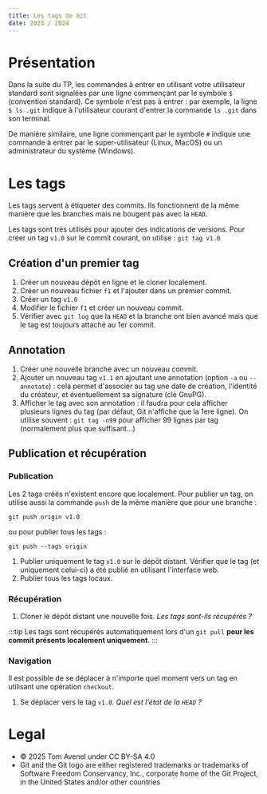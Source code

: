 ```yaml
---
title: Les tags de Git
date: 2023 / 2024
---
```


# Présentation

Dans la suite du TP, les commandes à entrer en utilisant votre utilisateur standard sont signalées par une ligne commençant par le symbole `$` (convention standard). Ce symbole n'est pas à entrer : par exemple, la ligne `$ ls .git` indique à l'utilisateur courant d'entrer la commande `ls .git` dans son terminal.

De manière similaire, une ligne commençant par le symbole `#` indique une commande à entrer par le super-utilisateur (Linux, MacOS) ou un administrateur du système (Windows).

# Les tags

Les tags servent à étiqueter des commits. Ils fonctionnent de la même manière que les branches mais ne bougent pas avec la `HEAD`.

Les tags sont très utilisés pour ajouter des indications de versions. Pour créer un tag `v1.0` sur le commit courant, on utilise : `git tag v1.0`

## Création d'un premier tag

1. Créer un nouveau dépôt en ligne et le cloner localement.
1. Créer un nouveau fichier `f1` et l'ajouter dans un premier commit.
1. Créer un tag `v1.0`
1. Modifier le fichier `f1` et créer un nouveau commit.
1. Vérifier avec `git log` que la `HEAD` et la branche ont bien avancé mais que le tag est toujours attaché au 1er commit.

## Annotation

1. Créer une nouvelle branche avec un nouveau commit.
1. Ajouter un nouveau tag `v1.1` en ajoutant une annotation (option `-a` ou `--annotate`) : cela permet d'associer au tag une date de création, l'identité du créateur, et éventuellement sa signature (clé GnuPG).
1. Afficher le tag avec son annotation : il faudra pour cela afficher plusieurs lignes du tag (par défaut, Git n'affiche que la 1ere ligne). On utilise souvent : `git tag -n99` pour afficher 99 lignes par tag (normalement plus que suffisant...)

## Publication et récupération

### Publication

Les 2 tags créés n'existent encore que localement. Pour publier un tag, on utilise aussi la commande `push` de la même manière que pour une branche :

```
git push origin v1.0
```

ou pour publier tous les tags :

```
git push --tags origin
```

1. Publier uniquement le tag `v1.0` sur le dépôt distant. Vérifier que le tag (et uniquement celui-ci) a été publié en utilisant l'interface web.
1. Publier tous les tags locaux.

### Récupération

1. Cloner le dépôt distant une nouvelle fois. _Les tags sont-ils récupérés ?_

:::tip
Les tags sont récupérés automatiquement lors d'un `git pull` **pour les commit présents localement uniquement**.
:::

### Navigation

Il est possible de se déplacer à n'importe quel moment vers un tag en utilisant une opération `checkout`.

1. Se déplacer vers le tag `v1.0`. _Quel est l'état de la `HEAD` ?_

# Legal

- © 2025 Tom Avenel under CC  BY-SA 4.0
- Git and the Git logo are either registered trademarks or trademarks of Software Freedom Conservancy, Inc., corporate home of the Git Project, in the United States and/or other countries

